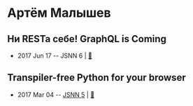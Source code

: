 # Артём Малышев

## Ни RESТа себе! GraphQL is Coming
- 2017 Jun 17 -- JSNN 6  | [:notebook:](http://proofit404.github.io/talks/graphql-relay)  
## Transpiler-free Python for your browser
- 2017 Mar 04 -- [JSNN 5](https://www.youtube.com/watch?v=UBpxnh6pht0)  | [:notebook:](http://proofit404.github.io/talks/transpiler-free-python-for-your-browser/#/)  
